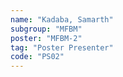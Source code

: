 ```yaml
---
name: "Kadaba, Samarth"
subgroup: "MFBM"
poster: "MFBM-2"
tag: "Poster Presenter"
code: "PS02"
---
```

